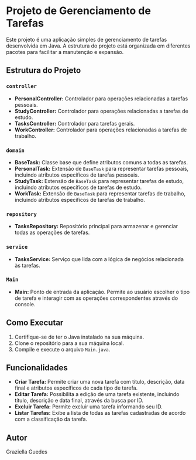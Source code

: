 # Projeto de Gerenciamento de Tarefas

Este projeto é uma aplicação simples de gerenciamento de tarefas desenvolvida em Java. A estrutura do projeto está organizada em diferentes pacotes para facilitar a manutenção e expansão.

## Estrutura do Projeto

### `controller`

- **PersonalController:** Controlador para operações relacionadas a tarefas pessoais.
- **StudyController:** Controlador para operações relacionadas a tarefas de estudo.
- **TasksController:** Controlador para tarefas gerais.
- **WorkController:** Controlador para operações relacionadas a tarefas de trabalho.

### `domain`

- **BaseTask:** Classe base que define atributos comuns a todas as tarefas.
- **PersonalTask:** Extensão de `BaseTask` para representar tarefas pessoais, incluindo atributos específicos de tarefas pessoais.
- **StudyTask:** Extensão de `BaseTask` para representar tarefas de estudo, incluindo atributos específicos de tarefas de estudo.
- **WorkTask:** Extensão de `BaseTask` para representar tarefas de trabalho, incluindo atributos específicos de tarefas de trabalho.

### `repository`

- **TasksRepository:** Repositório principal para armazenar e gerenciar todas as operações de tarefas.

### `service`

- **TasksService:** Serviço que lida com a lógica de negócios relacionada às tarefas.

### `Main`

- **Main:** Ponto de entrada da aplicação. Permite ao usuário escolher o tipo de tarefa e interagir com as operações correspondentes através do console.

## Como Executar

1. Certifique-se de ter o Java instalado na sua máquina.
2. Clone o repositório para a sua máquina local.
3. Compile e execute o arquivo `Main.java`.

## Funcionalidades

- **Criar Tarefa:** Permite criar uma nova tarefa com título, descrição, data final e atributos específicos de cada tipo de tarefa.
- **Editar Tarefa:** Possibilita a edição de uma tarefa existente, incluindo título, descrição e data final, através da busca por ID.
- **Excluir Tarefa:** Permite excluir uma tarefa informando seu ID.
- **Listar Tarefas:** Exibe a lista de todas as tarefas cadastradas de acordo com a classificação da tarefa.

## Autor

Graziella Guedes
